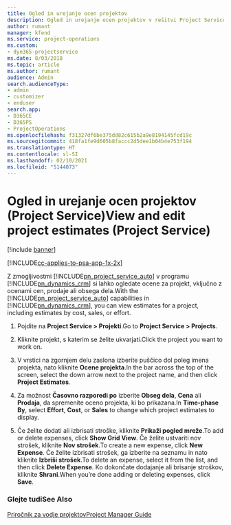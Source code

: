 ```yaml
---
title: Ogled in urejanje ocen projektov
description: Ogled in urejanje ocen projektov v rešitvi Project Service
author: rumant
manager: kfend
ms.service: project-operations
ms.custom:
- dyn365-projectservice
ms.date: 8/03/2018
ms.topic: article
ms.author: rumant
audience: Admin
search.audienceType:
- admin
- customizer
- enduser
search.app:
- D365CE
- D365PS
- ProjectOperations
ms.openlocfilehash: f31327df6be375dd82c615b2a9e8194145fcd19c
ms.sourcegitcommit: 418fa1fe9d605b8faccc2d5dee1b04b4e753f194
ms.translationtype: HT
ms.contentlocale: sl-SI
ms.lasthandoff: 02/10/2021
ms.locfileid: "5144073"
---
```

# <a name="view-and-edit-project-estimates-project-service"></a><span data-ttu-id="b3ac0-103">Ogled in urejanje ocen projektov (Project Service)</span><span class="sxs-lookup"><span data-stu-id="b3ac0-103">View and edit project estimates (Project Service)</span></span>

[!include [banner](../includes/psa-now-project-operations.md)]

[!INCLUDE[cc-applies-to-psa-app-1x-2x](../includes/cc-applies-to-psa-app-1x-2x.md)]

<span data-ttu-id="b3ac0-104">Z zmogljivostmi [!INCLUDE[pn_project_service_auto](../includes/pn-project-service-auto.md)] v programu [!INCLUDE[pn_dynamics_crm](../includes/pn-dynamics-crm.md)] si lahko ogledate ocene za projekt, vključno z ocenami cen, prodaje ali obsega dela.</span><span class="sxs-lookup"><span data-stu-id="b3ac0-104">With the [!INCLUDE[pn_project_service_auto](../includes/pn-project-service-auto.md)] capabilities in [!INCLUDE[pn_dynamics_crm](../includes/pn-dynamics-crm.md)], you can view estimates for a project, including estimates by cost, sales, or effort.</span></span>  
  
1.  <span data-ttu-id="b3ac0-105">Pojdite na **Project Service > Projekti**.</span><span class="sxs-lookup"><span data-stu-id="b3ac0-105">Go to **Project Service > Projects**.</span></span>  
  
2.  <span data-ttu-id="b3ac0-106">Kliknite projekt, s katerim se želite ukvarjati.</span><span class="sxs-lookup"><span data-stu-id="b3ac0-106">Click the project you want to work on.</span></span>  
  
3.  <span data-ttu-id="b3ac0-107">V vrstici na zgornjem delu zaslona izberite puščico dol poleg imena projekta, nato kliknite **Ocene projekta**.</span><span class="sxs-lookup"><span data-stu-id="b3ac0-107">In the bar across the top of the screen, select the down arrow next to the project name, and then click **Project Estimates**.</span></span>  
  
4.  <span data-ttu-id="b3ac0-108">Za možnost **Časovno razporedi po** izberite **Obseg dela**, **Cena** ali **Prodaja**, da spremenite oceno projekta, ki bo prikazana.</span><span class="sxs-lookup"><span data-stu-id="b3ac0-108">In **Time-phase By**, select **Effort**, **Cost**, or **Sales** to change which project estimates to display.</span></span>  
  
5.  <span data-ttu-id="b3ac0-109">Če želite dodati ali izbrisati stroške, kliknite **Prikaži pogled mreže**.</span><span class="sxs-lookup"><span data-stu-id="b3ac0-109">To add or delete expenses, click **Show Grid View**.</span></span> <span data-ttu-id="b3ac0-110">Če želite ustvariti nov strošek, kliknite **Nov strošek**.</span><span class="sxs-lookup"><span data-stu-id="b3ac0-110">To create a new expense, click **New Expense**.</span></span> <span data-ttu-id="b3ac0-111">Če želite izbrisati strošek, ga izberite na seznamu in nato kliknite **Izbriši strošek**.</span><span class="sxs-lookup"><span data-stu-id="b3ac0-111">To delete an expense, select it from the list, and then click **Delete Expense**.</span></span> <span data-ttu-id="b3ac0-112">Ko dokončate dodajanje ali brisanje stroškov, kliknite **Shrani**.</span><span class="sxs-lookup"><span data-stu-id="b3ac0-112">When you’re done adding or deleting expenses, click **Save**.</span></span>  
  
### <a name="see-also"></a><span data-ttu-id="b3ac0-113">Glejte tudi</span><span class="sxs-lookup"><span data-stu-id="b3ac0-113">See Also</span></span>  
 [<span data-ttu-id="b3ac0-114">Priročnik za vodje projektov</span><span class="sxs-lookup"><span data-stu-id="b3ac0-114">Project Manager Guide</span></span>](../psa/project-manager-guide.md)
